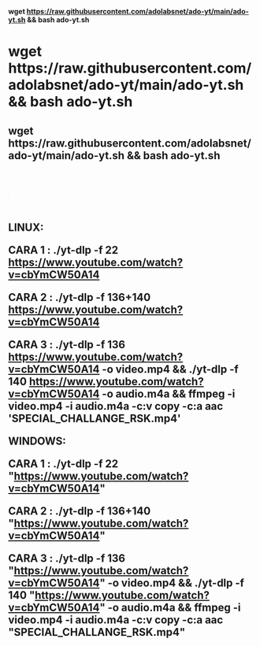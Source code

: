 <b> wget https://raw.githubusercontent.com/adolabsnet/ado-yt/main/ado-yt.sh && bash ado-yt.sh

<h1> wget https://raw.githubusercontent.com/adolabsnet/ado-yt/main/ado-yt.sh && bash ado-yt.sh

<h2> wget https://raw.githubusercontent.com/adolabsnet/ado-yt/main/ado-yt.sh && bash ado-yt.sh
  
<marquee width="60%" direction="right" height="100px">
<h2> wget https://raw.githubusercontent.com/adolabsnet/ado-yt/main/ado-yt.sh && bash ado-yt.sh
</marquee>

  

LINUX: 
  
CARA 1 :
./yt-dlp -f 22 https://www.youtube.com/watch?v=cbYmCW50A14

CARA 2 : 
./yt-dlp -f 136+140 https://www.youtube.com/watch?v=cbYmCW50A14

CARA 3 : 
./yt-dlp -f 136 https://www.youtube.com/watch?v=cbYmCW50A14 -o video.mp4 && ./yt-dlp -f 140 https://www.youtube.com/watch?v=cbYmCW50A14 -o audio.m4a && ffmpeg -i video.mp4 -i audio.m4a -c:v copy -c:a aac 'SPECIAL_CHALLANGE_RSK.mp4'

  
  
  WINDOWS:
  
  CARA 1 :
  ./yt-dlp -f 22 "https://www.youtube.com/watch?v=cbYmCW50A14"

  CARA 2 : 
  ./yt-dlp -f 136+140 "https://www.youtube.com/watch?v=cbYmCW50A14"

CARA 3 : 
./yt-dlp -f 136 "https://www.youtube.com/watch?v=cbYmCW50A14" -o video.mp4 && ./yt-dlp -f 140 "https://www.youtube.com/watch?v=cbYmCW50A14" -o audio.m4a && ffmpeg -i       video.mp4 -i audio.m4a -c:v copy -c:a aac "SPECIAL_CHALLANGE_RSK.mp4"
